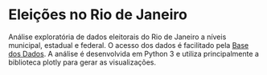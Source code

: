 # Eleições no Rio de Janeiro

Análise exploratória de dados eleitorais do Rio de Janeiro a níveis municipal, estadual e federal. O acesso dos dados é facilitado pela [Base dos Dados](https://basedosdados.org/dataset/br-tse-eleicoes?bdm_table=bens_candidato). A análise é desenvolvida em Python 3 e utiliza principalmente a biblioteca plotly para gerar as visualizações.
